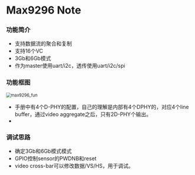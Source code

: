 

# Max9296 Note

### 功能简介

- 支持数据流的聚合和复制
- 支持16个VC
- 3Gb和6Gb模式
- 作为master使用uart/i2c，透传使用uart/i2c/spi

### 功能框图

<img src="/home/xiao/work/repo/git-config/serdes/max9296_fun.png" alt="max9296_fun" style="zoom: 80%;" />

- 手册中有4个D-PHY的配置，自己的理解是内部有4个DPHY的，对应4个line buffer，通过video aggregate之后，只有2D-PHY个输出。
- 

### 调试思路

- 确定3Gb和6Gb模式模式
- GPIO控制sensor的PWDNB和reset
- video cross-bar可以修改数据/VS/HS，用于调试。
